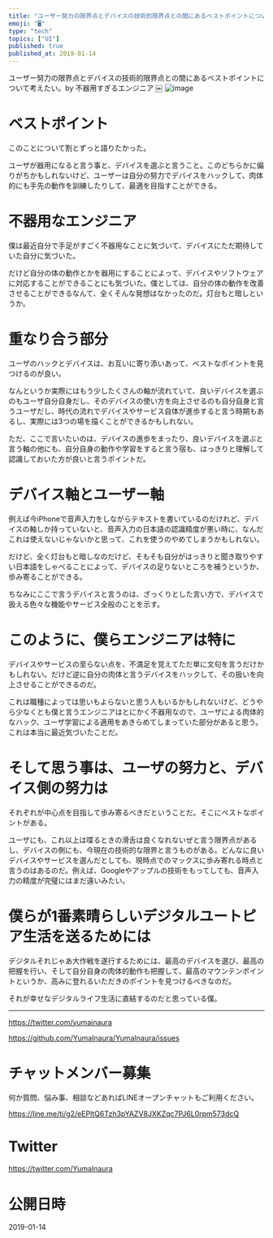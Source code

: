 ```yaml
---
title: "ユーザー努力の限界点とデバイスの技術的限界点との間にあるベストポイントについて考えたい。by 不器用すぎるエンジニア"
emoji: "🖥"
type: "tech"
topics: ["UI"]
published: true
published_at: 2019-01-14
---
```


ユーザー努力の限界点とデバイスの技術的限界点との間にあるベストポイントについて考えたい。by 不器用すぎるエンジニア
￼
![image](https://user-images.githubusercontent.com/13635059/51093241-dc72bc80-17e4-11e9-9256-e1fccccff2ac.png)

# ベストポイント

このことについて割とずっと語りたかった。

ユーザが器用になると言う事と、デバイスを選ぶと言うこと。このどちらかに偏りがちかもしれないけど、ユーザーは自分の努力でデバイスをハックして、肉体的にも手先の動作を訓練したりして、最適を目指すことができる。

# 不器用なエンジニア

僕は最近自分で手足がすごく不器用なことに気づいて、デバイスにただ期待していた自分に気づいた。

だけど自分の体の動作とかを器用にすることによって、デバイスやソフトウェアに対応することができることにも気づいた。僕としては、自分の体の動作を改善させることができるなんて、全くそんな発想はなかったのだ。灯台もと暗しというか。

#	重なり合う部分

ユーザのハックとデバイスは、お互いに寄り添いあって、ベストなポイントを見つけるのが良い。

なんというか実際にはもう少したくさんの軸が流れていて、良いデバイスを選ぶのもユーザ自分自身だし、そのデバイスの使い方を向上させるのも自分自身と言うユーザだし、時代の流れでデバイスやサービス自体が進歩すると言う時期もあるし、実際には3つの場を描くことができるかもしれない。

ただ、ここで言いたいのは、デバイスの進歩をまったり、良いデバイスを選ぶと言う軸の他にも、自分自身の動作や学習をすると言う宿も、はっきりと理解して認識しておいた方が良いと言うポイントだ。

#	デバイス軸とユーザー軸

例えば今iPhoneで音声入力をしながらテキストを書いているのだけれど、デバイスの軸しか持っていないと、音声入力の日本語の認識精度が悪い時に、なんだこれは使えないじゃないかと思って、これを使うのやめてしまうかもしれない。

だけど、全く灯台もと暗しなのだけど、そもそも自分がはっきりと聞き取りやすい日本語をしゃべることによって、デバイスの足りないところを補うというか、歩み寄ることができる。

ちなみにここで言うデバイスと言うのは、ざっくりとした言い方で、デバイスで扱える色々な機能やサービス全般のことを示す。

# このように、僕らエンジニアは特に

デバイスやサービスの至らない点を、不満足を覚えてただ単に文句を言うだけかもしれない。だけど逆に自分の肉体と言うデバイスをハックして、その扱いを向上させることができるのだ。

これは職種によっては思いもよらないと思う人もいるかもしれないけど、どうやら少なくとも僕と言うエンジニアはとにかく不器用なので、ユーザによる肉体的なハック、ユーザ学習による適用をあきらめてしまっていた部分があると思う。これは本当に最近気づいたことだ。

#	 そして思う事は、ユーザの努力と、デバイス側の努力は

それぞれが中心点を目指して歩み寄るべきだということだ。そこにベストなポイントがある。

ユーザにも、これ以上は喋るときの滑舌は良くなれないぜと言う限界点があるし、デバイスの側にも、今現在の技術的な限界と言うものがある。どんなに良いデバイスやサービスを選んだとしても、現時点でのマックスに歩み寄れる時点と言うのはあるのだ。例えば、Googleやアップルの技術をもってしても、音声入力の精度が完璧にはまだ遠いみたい。

#	僕らが1番素晴らしいデジタルユートピア生活を送るためには

デジタルそれじゃあ大作戦を遂行するためには、最高のデバイスを選び、最高の把握を行い、そして自分自身の肉体的動作も把握して、最高のマウンテンポイントというか、高みに登れるいただきのポイントを見つけるべきなのだ。


それが幸せなデジタルライフ生活に直結するのだと思っている僕。


---

https://twitter.com/yumainaura

https://github.com/YumaInaura/YumaInaura/issues









<!-- Update From Qiita API -->

# チャットメンバー募集


何か質問、悩み事、相談などあればLINEオープンチャットもご利用ください。

https://line.me/ti/g2/eEPltQ6Tzh3pYAZV8JXKZqc7PJ6L0rpm573dcQ





# Twitter


https://twitter.com/YumaInaura


<!-- Update From Qiita API -->



# 公開日時

2019-01-14
